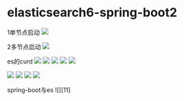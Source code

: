 # elasticsearch6-spring-boot2


1单节点启动
![][0]

2多节点启动
![][1]


es的curd
![][2]
![][3]
![][4]
![][5]
![][6]

![][7]
![][8]
![][9]
![][10]

spring-boot与es
![][11]

[0]:screenshot/1单节点启动.png
[1]:screenshot/2多节点启动.png
[2]:screenshot/3curd1.png
[3]:screenshot/4curd2.png
[4]:screenshot/5curd5.png
[5]:screenshot/6curd5.png


[6]:screenshot/7curd5.png
[7]:screenshot/8curd5.png
[8]:screenshot/9curd5.png

[9]:screenshot/10curd5.png
[10]:screenshot/11sping-boot.png
 